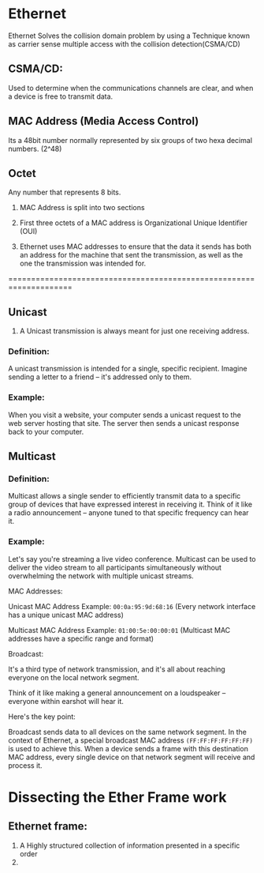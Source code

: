 # Ethernet

Ethernet Solves the collision domain problem by using a Technique known as carrier sense multiple access with the collision detection(CSMA/CD)

## CSMA/CD:

Used to determine when the communications channels are clear, and when a device is free to transmit data. 

## MAC Address (Media Access Control)

Its a 48bit number normally represented by six groups of two hexa decimal numbers. (2^48)

## Octet 

Any number that represents 8 bits. 

1. MAC Address is split into two sections 

2. First three octets of a MAC address is Organizational Unique Identifier (OUI)

3. Ethernet uses MAC addresses to ensure that the data it sends has both an address for the machine that sent the transmission, as well as the one the transmission
   was intended for.

====================================================================

## Unicast

1. A Unicast transmission is always meant for just one receiving address.

### Definition: 
A unicast transmission is intended for a single, specific recipient. Imagine sending a letter to a friend – it's addressed only to them.

### Example: 

When you visit a website, your computer sends a unicast request to the web server hosting that site. The server then sends a unicast response back to your computer.

## Multicast

### Definition: 
Multicast allows a single sender to efficiently transmit data to a specific group of devices that have expressed interest in receiving it. Think of it like a radio announcement – anyone tuned to that specific frequency can hear it.

### Example: 
Let's say you're streaming a live video conference. Multicast can be used to deliver the video stream to all participants simultaneously without overwhelming the network with multiple unicast streams.

MAC Addresses:

Unicast MAC Address Example: `00:0a:95:9d:68:16` (Every network interface has a unique unicast MAC address)

Multicast MAC Address Example: `01:00:5e:00:00:01` (Multicast MAC addresses have a specific range and format)

Broadcast: 

It's a third type of network transmission, and it's all about reaching everyone on the local network segment. 

Think of it like making a general announcement on a loudspeaker – everyone within earshot will hear it. 

Here's the key point:

Broadcast sends data to all devices on the same network segment.
In the context of Ethernet, a special broadcast MAC address `(FF:FF:FF:FF:FF:FF)` is used to achieve this. When a device sends a frame with this destination MAC address, every single device on that network segment will receive and process it.

# Dissecting the Ether Frame work

## Ethernet frame:

1. A Highly structured collection of information presented in a specific order
2. 



